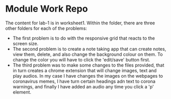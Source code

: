 # Module Work Repo

The content for lab-1 is in worksheet1. Within the folder, there are three other folders for each of the problems:
- The first problem is to do with the responsive grid that reacts to the screen size.
- The second problem is to create a note taking app that can create notes, view them, delete, and also change the background colour on them. To change the color you will have to click the 'edit/save' button first.
- The third problem was to make some changes to the files provided, that in turn creates a chrome extension that will change images, text and play audios. In my case I have changes the images on the webpages to coronavirus memes, I have turn certain headings adn text to corona warnings, and finally I have added an audio any time you click a 'p' element.